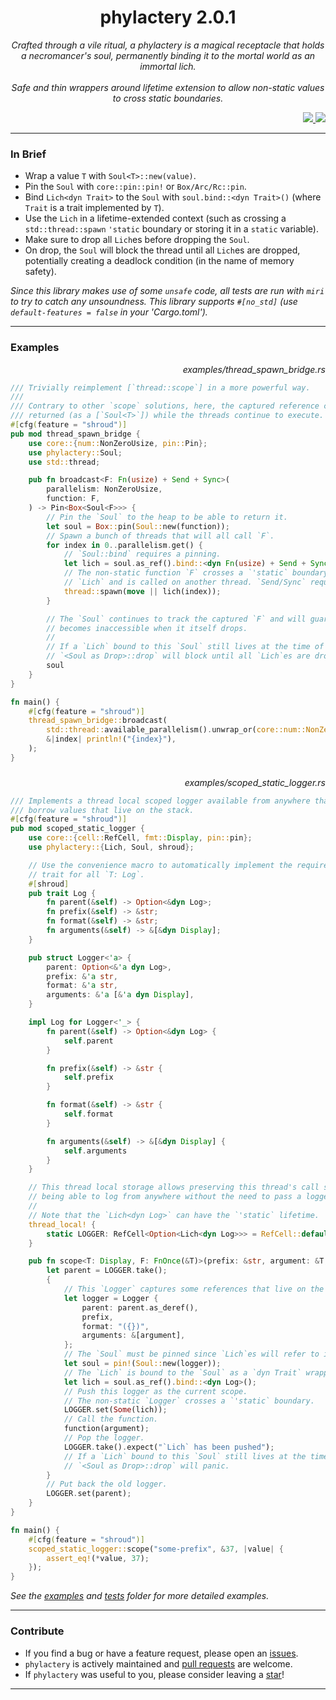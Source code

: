 <div align="center"> <h1> phylactery 2.0.1 </h1> </div>

<p align="center">
    <i>
Crafted through a vile ritual, a phylactery is a magical receptacle that holds a necromancer's soul, permanently binding it to the mortal world as an immortal lich.
<br/><br/>
Safe and thin wrappers around lifetime extension to allow non-static values to cross static boundaries.
    </i>
</p>

<div align="right">
    <a href="https://github.com/Magicolo/phylactery/actions/workflows/test.yml"> <img src="https://github.com/Magicolo/phylactery/actions/workflows/test.yml/badge.svg"> </a>
    <a href="https://crates.io/crates/phylactery"> <img src="https://img.shields.io/crates/v/phylactery.svg"> </a>
</div>

---
### In Brief
- Wrap a value `T` with `Soul<T>::new(value)`.
- Pin the `Soul` with `core::pin::pin!` or `Box/Arc/Rc::pin`.
- Bind `Lich<dyn Trait>` to the `Soul` with `soul.bind::<dyn Trait>()` (where `Trait` is a trait implemented by `T`).
- Use the `Lich` in a lifetime-extended context (such as crossing a `std::thread::spawn` `'static` boundary or storing it in a `static` variable).
- Make sure to drop all `Lich`es before dropping the `Soul`.
- On drop, the `Soul` will block the thread until all `Lich`es are dropped, potentially creating a deadlock condition (in the name of memory safety).

*Since this library makes use of some `unsafe` code, all tests are run with `miri` to try to catch any unsoundness.*
*This library supports `#[no_std]` (use `default-features = false` in your 'Cargo.toml').*

---
### Examples

<p align="right"><i> examples/thread_spawn_bridge.rs </i></p>

```rust
/// Trivially reimplement [`thread::scope`] in a more powerful way.
///
/// Contrary to other `scope` solutions, here, the captured reference can be
/// returned (as a [`Soul<T>`]) while the threads continue to execute.
#[cfg(feature = "shroud")]
pub mod thread_spawn_bridge {
    use core::{num::NonZeroUsize, pin::Pin};
    use phylactery::Soul;
    use std::thread;

    pub fn broadcast<F: Fn(usize) + Send + Sync>(
        parallelism: NonZeroUsize,
        function: F,
    ) -> Pin<Box<Soul<F>>> {
        // Pin the `Soul` to the heap to be able to return it.
        let soul = Box::pin(Soul::new(function));
        // Spawn a bunch of threads that will all call `F`.
        for index in 0..parallelism.get() {
            // `Soul::bind` requires a pinning.
            let lich = soul.as_ref().bind::<dyn Fn(usize) + Send + Sync>();
            // The non-static function `F` crosses a `'static` boundary protected by the
            // `Lich` and is called on another thread. `Send/Sync` requirements still apply.
            thread::spawn(move || lich(index));
        }

        // The `Soul` continues to track the captured `F` and will guarantee that it
        // becomes inaccessible when it itself drops.
        //
        // If a `Lich` bound to this `Soul` still lives at the time of drop,
        // `<Soul as Drop>::drop` will block until all `Lich`es are dropped.
        soul
    }
}

fn main() {
    #[cfg(feature = "shroud")]
    thread_spawn_bridge::broadcast(
        std::thread::available_parallelism().unwrap_or(core::num::NonZeroUsize::MIN),
        &|index| println!("{index}"),
    );
}

```

###

<p align="right"><i> examples/scoped_static_logger.rs </i></p>

```rust
/// Implements a thread local scoped logger available from anywhere that can
/// borrow values that live on the stack.
#[cfg(feature = "shroud")]
pub mod scoped_static_logger {
    use core::{cell::RefCell, fmt::Display, pin::pin};
    use phylactery::{Lich, Soul, shroud};

    // Use the convenience macro to automatically implement the required `Shroud`
    // trait for all `T: Log`.
    #[shroud]
    pub trait Log {
        fn parent(&self) -> Option<&dyn Log>;
        fn prefix(&self) -> &str;
        fn format(&self) -> &str;
        fn arguments(&self) -> &[&dyn Display];
    }

    pub struct Logger<'a> {
        parent: Option<&'a dyn Log>,
        prefix: &'a str,
        format: &'a str,
        arguments: &'a [&'a dyn Display],
    }

    impl Log for Logger<'_> {
        fn parent(&self) -> Option<&dyn Log> {
            self.parent
        }

        fn prefix(&self) -> &str {
            self.prefix
        }

        fn format(&self) -> &str {
            self.format
        }

        fn arguments(&self) -> &[&dyn Display] {
            self.arguments
        }
    }

    // This thread local storage allows preserving this thread's call stack while
    // being able to log from anywhere without the need to pass a logger around.
    //
    // Note that the `Lich<dyn Log>` can have the `'static` lifetime.
    thread_local! {
        static LOGGER: RefCell<Option<Lich<dyn Log>>> = RefCell::default();
    }

    pub fn scope<T: Display, F: FnOnce(&T)>(prefix: &str, argument: &T, function: F) {
        let parent = LOGGER.take();
        {
            // This `Logger` captures some references that live on the stack.
            let logger = Logger {
                parent: parent.as_deref(),
                prefix,
                format: "({})",
                arguments: &[argument],
            };
            // The `Soul` must be pinned since `Lich`es will refer to its memory.
            let soul = pin!(Soul::new(logger));
            // The `Lich` is bound to the `Soul` as a `dyn Trait` wrapper.
            let lich = soul.as_ref().bind::<dyn Log>();
            // Push this logger as the current scope.
            // The non-static `Logger` crosses a `'static` boundary.
            LOGGER.set(Some(lich));
            // Call the function.
            function(argument);
            // Pop the logger.
            LOGGER.take().expect("`Lich` has been pushed");
            // If a `Lich` bound to this `Soul` still lives at the time of drop,
            // `<Soul as Drop>::drop` will panic.
        }
        // Put back the old logger.
        LOGGER.set(parent);
    }
}

fn main() {
    #[cfg(feature = "shroud")]
    scoped_static_logger::scope("some-prefix", &37, |value| {
        assert_eq!(*value, 37);
    });
}

```

_See the [examples](examples/) and [tests](tests/) folder for more detailed examples._

---
### Contribute
- If you find a bug or have a feature request, please open an [issues](https://github.com/Magicolo/phylactery/issues).
- `phylactery` is actively maintained and [pull requests](https://github.com/Magicolo/phylactery/pulls) are welcome.
- If `phylactery` was useful to you, please consider leaving a [star](https://github.com/Magicolo/phylactery)!

---
